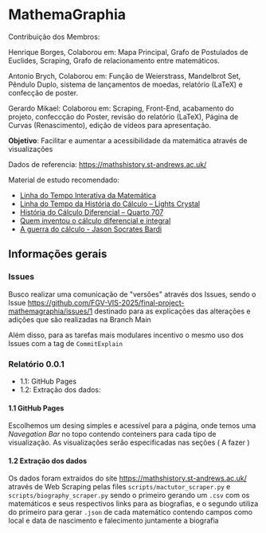 # MathemaGraphia 

Contribuição dos Membros:

Henrique Borges, Colaborou em: Mapa Principal, Grafo de Postulados de Euclides, Scraping, Grafo de relacionamento entre matemáticos.

Antonio Brych, Colaborou em:  Função de Weierstrass, Mandelbrot Set, Pêndulo Duplo, sistema de lançamentos de moedas, relatório (LaTeX) e confecção de poster.

Gerardo Mikael: Colaborou em: Scraping, Front-End, acabamento do projeto, confeccção do Poster, revisão do relatório (LaTeX), Página de Curvas (Renascimento), edição de vídeos para apresentação.

**Objetivo**: Facilitar e aumentar a acessibilidade da matemática através de visualizações 

Dados de referencia: https://mathshistory.st-andrews.ac.uk/

Material de estudo recomendado:
* [Linha do Tempo Interativa da Matemática](https://museualterdata.com.br/linha-do-tempo/)
* [Linha do Tempo da História do Cálculo – Lights Crystal](https://museualterdata.com.br/linha-do-tempo/)
* [História do Cálculo Diferencial – Quarto 707](https://www.quarto707.com.br/diario-de-estudos/historia-do-calculo-diferencial/)
* [Quem inventou o cálculo diferencial e integral](https://www.youtube.com/watch?v=2lYTt5vjMfg&t=108s)
* [A guerra do cálculo - Jason Socrates Bardi](https://g.co/kgs/RVVVQb8)

## Informações gerais

### Issues 
Busco realizar uma comunicação de "versões" através dos Issues, sendo o Issue https://github.com/FGV-VIS-2025/final-project-mathemagraphia/issues/1 destinado para as explicações das alterações e adições que são realizadas na Branch Main

Além disso, para as tarefas mais modulares incentivo o mesmo uso dos Issues com a tag de `CommitExplain`

### Relatório 0.0.1

* 1.1: GitHub Pages
* 1.2: Extração dos dados:

#### 1.1 GitHub Pages
Escolhemos um desing simples e acessível para a página, onde temos uma *Navegation Bar* no topo contendo conteiners para cada tipo de visualização. 
As visualizações serão especificadas nas seções ( A fazer ) 

#### 1.2 Extração dos dados
Os dados foram extraidos do site https://mathshistory.st-andrews.ac.uk/ através de Web Scraping pelas files `scripts/mactutor_scraper.py` e `scripts/biography_scraper.py` sendo o primeiro gerando um `.csv` com os matemáticos e seus respectivos links para as biografias, e o segundo utiliza do primeiro para gerar `.json` de cada matemático contendo campos como local e data de nascimento e falecimento juntamente a biografia 
